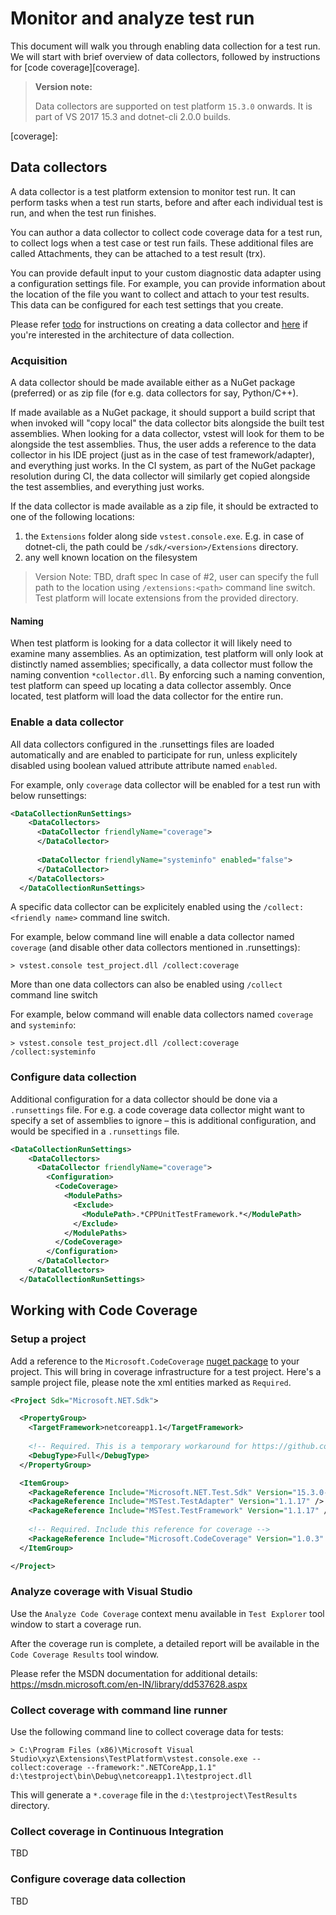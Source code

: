 # Monitor and analyze test run
This document will walk you through enabling data collection for a test run. We will
start with brief overview of data collectors, followed by instructions for [code
coverage][coverage].

> **Version note:**
>
> Data collectors are supported on test platform `15.3.0` onwards. It is part of
> VS 2017 15.3 and dotnet-cli 2.0.0 builds.

[coverage]: 

## Data collectors
A data collector is a test platform extension to monitor test run. It can
perform tasks when a test run starts, before and after each individual test
is run, and when the test run finishes.

You can author a data collector to collect code coverage data for a test run,
to collect logs when a test case or test run fails. These additional files
are called Attachments, they can be attached to a test result (trx).

You can provide default input to your custom diagnostic data adapter using a
configuration settings file. For example, you can provide information about the
location of the file you want to collect and attach to your test results. This
data can be configured for each test settings that you create.

Please refer [todo]() for instructions on creating a data collector and [here](https://github.com/Microsoft/vstest-docs/blob/master/RFCs/0006-DataCollection-Protocol.md)
if you're interested in the architecture of data collection.

### Acquisition
A data collector should be made available either as a NuGet package (preferred)
or as zip file (for e.g. data collectors for say, Python/C++).
 
If made available as a NuGet package, it should support a build script that
when invoked will "copy local" the data collector bits alongside the built test
assemblies. When looking for a data collector, vstest will look for them to be
alongside the test assemblies. Thus, the user adds a reference to the data
collector in his IDE project (just as in the case of test framework/adapter),
and everything just works. In the CI system, as part of the NuGet package
resolution during CI, the data collector will similarly get copied alongside
the test assemblies, and everything just works.
 
If the data collector is made available as a zip file, it should be extracted
to one of the following locations:

1. the `Extensions` folder along side `vstest.console.exe`. E.g. in case of 
dotnet-cli, the path could be `/sdk/<version>/Extensions` directory.
2. any well known location on the filesystem
 
> Version Note: TBD, draft spec
In case of #2, user can specify the full path to the location using `/extensions:<path>`
command line switch. Test platform will locate extensions from the provided
directory.
 
#### Naming
When test platform is looking for a data collector it will likely need to examine many
assemblies. As an optimization, test platform will only look at distinctly named
assemblies; specifically, a data collector must follow the naming convention
`*collector.dll`. By enforcing such a naming convention, test platform can speed up
locating a data collector assembly. Once located, test platform will load the data
collector for the entire run.
 
### Enable a data collector
All data collectors configured in the .runsettings files are loaded
automatically and are enabled to participate for run, unless explicitely disabled
using boolean valued attribute attribute named `enabled`.

For example, only `coverage` data collector will be enabled for a test run with
below runsettings:

```xml
<DataCollectionRunSettings> 
    <DataCollectors> 
      <DataCollector friendlyName="coverage">
      </DataCollector> 
  
      <DataCollector friendlyName="systeminfo" enabled="false">
      </DataCollector> 
    </DataCollectors> 
  </DataCollectionRunSettings>
```

A specific data collector can be explicitely enabled using the
`/collect:<friendly name>` command line switch.

For example, below command line will enable a data collector named `coverage` 
(and disable other data collectors mentioned in .runsettings):
```
> vstest.console test_project.dll /collect:coverage
```
 
More than one data collectors can also be enabled using `/collect` command line switch

For example, below command will enable data collectors named `coverage` and `systeminfo`:
```
> vstest.console test_project.dll /collect:coverage /collect:systeminfo
```

### Configure data collection
Additional configuration for a data collector should be done via a `.runsettings`
file. For e.g. a code coverage data collector might want to specify a set of
assemblies to ignore – this is additional configuration, and would be specified
in a `.runsettings` file.

```xml
<DataCollectionRunSettings> 
    <DataCollectors> 
      <DataCollector friendlyName="coverage"> 
        <Configuration> 
          <CodeCoverage> 
            <ModulePaths> 
              <Exclude> 
                <ModulePath>.*CPPUnitTestFramework.*</ModulePath> 
              </Exclude> 
            </ModulePaths> 
          </CodeCoverage> 
        </Configuration> 
      </DataCollector> 
    </DataCollectors> 
  </DataCollectionRunSettings>
```

## Working with Code Coverage
### Setup a project
Add a reference to the `Microsoft.CodeCoverage` [nuget package][coveragenuget] to your project. This will bring in
coverage infrastructure for a test project. Here's a sample project file, please note the xml entities marked as
`Required`.

```xml
<Project Sdk="Microsoft.NET.Sdk">

  <PropertyGroup>
    <TargetFramework>netcoreapp1.1</TargetFramework>
    
    <!-- Required. This is a temporary workaround for https://github.com/Microsoft/vstest/issues/800 -->
    <DebugType>Full</DebugType>
  </PropertyGroup>

  <ItemGroup>
    <PackageReference Include="Microsoft.NET.Test.Sdk" Version="15.3.0-preview-20170502-03" />
    <PackageReference Include="MSTest.TestAdapter" Version="1.1.17" />
    <PackageReference Include="MSTest.TestFramework" Version="1.1.17" />
    
    <!-- Required. Include this reference for coverage -->
    <PackageReference Include="Microsoft.CodeCoverage" Version="1.0.3" />
  </ItemGroup>

</Project>
```

[coveragenuget]: https://www.nuget.org/packages/Microsoft.CodeCoverage/

### Analyze coverage with Visual Studio
Use the `Analyze Code Coverage` context menu available in `Test Explorer` tool window to start a coverage run.

After the coverage run is complete, a detailed report will be available in the `Code Coverage Results` tool window.

Please refer the MSDN documentation for additional details: https://msdn.microsoft.com/en-IN/library/dd537628.aspx

### Collect coverage with command line runner
Use the following command line to collect coverage data for tests:

```
> C:\Program Files (x86)\Microsoft Visual Studio\xyz\Extensions\TestPlatform\vstest.console.exe --collect:coverage --framework:".NETCoreApp,1.1" d:\testproject\bin\Debug\netcoreapp1.1\testproject.dll
```

This will generate a `*.coverage` file in the `d:\testproject\TestResults` directory.

### Collect coverage in Continuous Integration
TBD

### Configure coverage data collection
TBD
